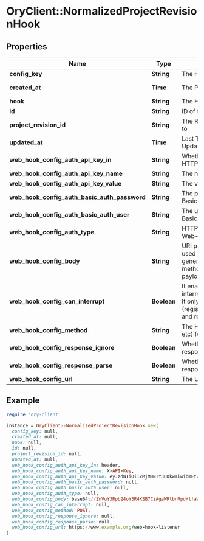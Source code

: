 # OryClient::NormalizedProjectRevisionHook

## Properties

| Name | Type | Description | Notes |
| ---- | ---- | ----------- | ----- |
| **config_key** | **String** | The Hooks Config Key |  |
| **created_at** | **Time** | The Project&#39;s Revision Creation Date | [optional][readonly] |
| **hook** | **String** | The Hook Type |  |
| **id** | **String** | ID of the entry | [optional] |
| **project_revision_id** | **String** | The Revision&#39;s ID this schema belongs to | [optional] |
| **updated_at** | **Time** | Last Time Project&#39;s Revision was Updated | [optional][readonly] |
| **web_hook_config_auth_api_key_in** | **String** | Whether to send the API Key in the HTTP Header or as a HTTP Cookie | [optional] |
| **web_hook_config_auth_api_key_name** | **String** | The name of the api key | [optional] |
| **web_hook_config_auth_api_key_value** | **String** | The value of the api key | [optional] |
| **web_hook_config_auth_basic_auth_password** | **String** | The password to be sent in the HTTP Basic Auth Header | [optional] |
| **web_hook_config_auth_basic_auth_user** | **String** | The username to be sent in the HTTP Basic Auth Header | [optional] |
| **web_hook_config_auth_type** | **String** | HTTP Auth Method to use for the Web-Hook | [optional] |
| **web_hook_config_body** | **String** | URI pointing to the JsonNet template used for Web-Hook payload generation. Only used for those HTTP methods, which support HTTP body payloads. | [optional] |
| **web_hook_config_can_interrupt** | **Boolean** | If enabled allows the web hook to interrupt / abort the self-service flow. It only applies to certain flows (registration/verification/login/settings) and requires a valid response format. | [optional] |
| **web_hook_config_method** | **String** | The HTTP method to use (GET, POST, etc) for the Web-Hook | [optional] |
| **web_hook_config_response_ignore** | **Boolean** | Whether to ignore the Web Hook response | [optional] |
| **web_hook_config_response_parse** | **Boolean** | Whether to parse the Web Hook response | [optional] |
| **web_hook_config_url** | **String** | The URL the Web-Hook should call | [optional] |

## Example

```ruby
require 'ory-client'

instance = OryClient::NormalizedProjectRevisionHook.new(
  config_key: null,
  created_at: null,
  hook: null,
  id: null,
  project_revision_id: null,
  updated_at: null,
  web_hook_config_auth_api_key_in: header,
  web_hook_config_auth_api_key_name: X-API-Key,
  web_hook_config_auth_api_key_value: eyJzdWIiOiIxMjM0NTY3ODkwIiwibmFtZSI6IkpvaG4gRG9lIiwiaWF0IjoxNTE2MjM5MDIyfQ,
  web_hook_config_auth_basic_auth_password: null,
  web_hook_config_auth_basic_auth_user: null,
  web_hook_config_auth_type: null,
  web_hook_config_body: base64://ZnVuY3Rpb24oY3R4KSB7CiAgaWRlbnRpdHlfaWQ6IGlmIGN0eFsiaWRlbnRpdHkiXSAhPSBudWxsIHRoZW4gY3R4LmlkZW50aXR5LmlkLAp9&#x3D;,
  web_hook_config_can_interrupt: null,
  web_hook_config_method: POST,
  web_hook_config_response_ignore: null,
  web_hook_config_response_parse: null,
  web_hook_config_url: https://www.example.org/web-hook-listener
)
```

